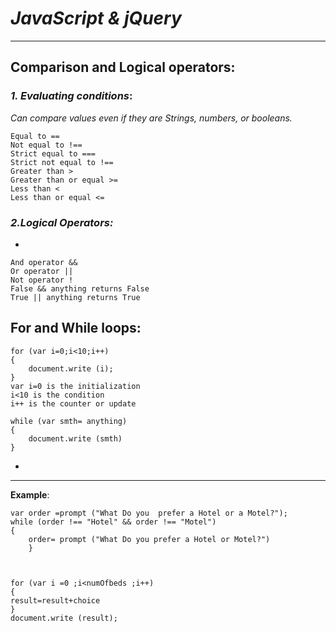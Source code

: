 # ***JavaScript & jQuery***
***********
## **Comparison and Logical operators**:
### ***1. Evaluating conditions***:
*Can compare values even if they are Strings, numbers, or booleans.*

    Equal to ==
    Not equal to !==
    Strict equal to ===
    Strict not equal to !==
    Greater than >
    Greater than or equal >=
    Less than <
    Less than or equal <=

### ***2.Logical Operators:***
*

    And operator &&
    Or operator ||
    Not operator !
    False && anything returns False
    True || anything returns True
## **For and While loops**:

    for (var i=0;i<10;i++)
    {
        document.write (i);
    }
    var i=0 is the initialization
    i<10 is the condition
    i++ is the counter or update

    while (var smth= anything)
    {
        document.write (smth)
    }




*
*********************
    
**Example**:

    var order =prompt ("What Do you  prefer a Hotel or a Motel?");
    while (order !== "Hotel" && order !== "Motel") 
    {
        order= prompt ("What Do you prefer a Hotel or Motel?")
        }
    


    for (var i =0 ;i<numOfbeds ;i++)
    {
    result=result+choice
    }
    document.write (result);

